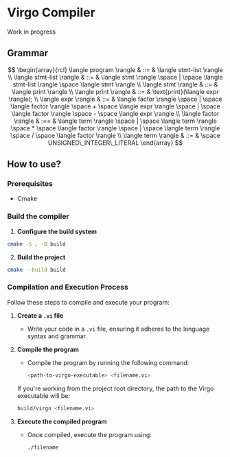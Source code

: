 # Virgo Compiler

Work in progress

## Grammar

$$
\begin{array}{rcl}
    \langle program \rangle & ::= & \langle stmt-list \rangle \\
    \langle stmt-list \rangle & ::= & \langle stmt \rangle \space | \space \langle stmt-list \rangle \space \langle stmt \rangle \\
    \langle stmt \rangle & ::= & \langle print \rangle \\
    \langle print \rangle & ::= & \text{print}(\langle expr \rangle); \\
    \langle expr \rangle & ::= & \langle factor \rangle  \space | \space \langle factor \rangle \space + \space \langle expr \rangle \space | \space \langle factor \rangle \space - \space \langle expr \rangle \\
    \langle factor \rangle & :== & \langle term \rangle \space | \space \langle term \rangle \space * \space  \langle factor \rangle  \space | \space \langle term \rangle \space / \space \langle factor \rangle  \\
    \langle term \rangle & ::= & \space UNSIGNED\_INTEGER\_LITERAL
\end{array}
$$


## How to use?

### Prerequisites
- Cmake

### Build the compiler

1. **Configure the build system** 
```bash
cmake -S . -B build
```
2. **Build  the project**
```bash
cmake --build build
```

### Compilation and Execution Process

Follow these steps to compile and execute your program:

1. **Create a `.vi` file**
   - Write your code in a `.vi` file, ensuring it adheres to the language syntax and grammar.

2. **Compile the program**
   - Compile the program by running the following command:
     ```bash
     <path-to-virgo-executable> <filename.vi>
     ```

    If you're working from the project root directory, the path to the Virgo executable will be:
    ```bash
    build/virgo <filename.vi>
    ```
 

3. **Execute the compiled program**
   - Once compiled, execute the program using:
     ```bash
     ./filename
     ```

